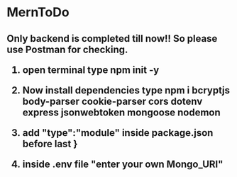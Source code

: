 <h1>MernToDo</h1>

<h2>Only backend is completed till now!! So please use Postman for checking.

1. open terminal 
type npm init -y

2. Now install dependencies 
type npm i bcryptjs body-parser cookie-parser cors dotenv express jsonwebtoken mongoose nodemon

3. add "type":"module" inside package.json before last }

4. inside .env file "enter your own Mongo_URI"

</h2>
